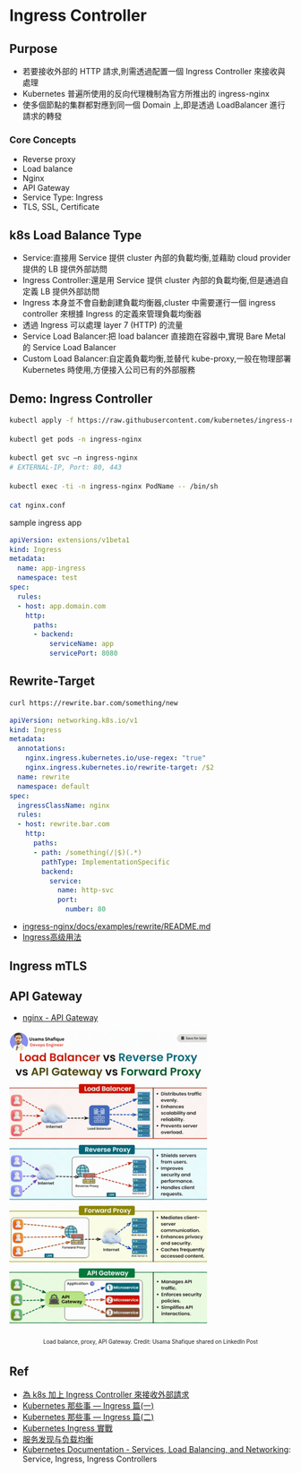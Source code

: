 # Ingress Controller

## Purpose

* 若要接收外部的 HTTP 請求,則需透過配置一個 Ingress Controller 來接收與處理
* Kubernetes 普遍所使用的反向代理機制為官方所推出的 ingress-nginx
* 使多個節點的集群都對應到同一個 Domain 上,即是透過 LoadBalancer 進行請求的轉發

### Core Concepts

* Reverse proxy
* Load balance
* Nginx
* API Gateway
* Service Type: Ingress
* TLS, SSL, Certificate

## k8s Load Balance Type

* Service:直接用 Service 提供 cluster 內部的負載均衡,並藉助 cloud provider 提供的 LB 提供外部訪問
* Ingress Controller:還是用 Service 提供 cluster 內部的負載均衡,但是通過自定義 LB 提供外部訪問
* Ingress 本身並不會自動創建負載均衡器,cluster 中需要運行一個 ingress controller 來根據 Ingress 的定義來管理負載均衡器
* 透過 Ingress 可以處理 layer 7 (HTTP) 的流量
* Service Load Balancer:把 load balancer 直接跑在容器中,實現 Bare Metal 的 Service Load Balancer
* Custom Load Balancer:自定義負載均衡,並替代 kube-proxy,一般在物理部署 Kubernetes 時使用,方便接入公司已有的外部服務

## Demo: Ingress Controller

```sh
kubectl apply -f https://raw.githubusercontent.com/kubernetes/ingress-nginx/nginx-0.28.0/deploy/static/mandatory.yaml

kubectl get pods -n ingress-nginx

kubectl get svc —n ingress-nginx
# EXTERNAL-IP, Port: 80, 443

kubectl exec -ti -n ingress-nginx PodName -- /bin/sh

cat nginx.conf
```

sample ingress app

```yaml
apiVersion: extensions/v1beta1
kind: Ingress
metadata:
  name: app-ingress
  namespace: test
spec:
  rules:
  - host: app.domain.com
    http:
      paths:
      - backend:
          serviceName: app
          servicePort: 8080
```

## Rewrite-Target

```sh
curl https://rewrite.bar.com/something/new
```

```yaml
apiVersion: networking.k8s.io/v1
kind: Ingress
metadata:
  annotations:
    nginx.ingress.kubernetes.io/use-regex: "true"
    nginx.ingress.kubernetes.io/rewrite-target: /$2
  name: rewrite
  namespace: default
spec:
  ingressClassName: nginx
  rules:
  - host: rewrite.bar.com
    http:
      paths:
      - path: /something(/|$)(.*)
        pathType: ImplementationSpecific
        backend:
          service:
            name: http-svc
            port: 
              number: 80
```

* [ingress-nginx/docs/examples/rewrite/README.md](https://github.com/kubernetes/ingress-nginx/blob/main/docs/examples/rewrite/README.md)
* [Ingress高级用法](https://help.aliyun.com/zh/ack/serverless-kubernetes/user-guide/advanced-ingress-configurations)

## Ingress mTLS

## API Gateway

* [nginx - API Gateway](https://www.nginx.com/learn/api-gateway/)

<img style="width:70%;" src="https://github.com/androchentw/k8s-playground/blob/main/docs/service/lb-proxy-apigw.gif?raw=true">
<p align="center"><sub><sup>
  Load balance, proxy, API Gateway. Credit: Usama Shafique shared on LinkedIn Post
</sup></sub></p>

## Ref

* [為 k8s 加上 Ingress Controller 來接收外部請求](https://luthertsai.com/kubernetes-notes-ingress-controller-setup/)
* [Kubernetes 那些事 — Ingress 篇(一)](https://medium.com/andy-blog/kubernetes-那些事-ingress-篇-一-92944d4bf97d)
* [Kubernetes 那些事 — Ingress 篇(二)](https://medium.com/andy-blog/kubernetes-那些事-ingress-篇-二-559c7a41404b)
* [Kubernetes Ingress 實戰](https://tsunghsien.gitbooks.io/kubenetes/content/ingresspei-zhi.html)
* [服务发现与负载均衡](https://jimmysong.io/kubernetes-handbook/practice/service-discovery-and-loadbalancing.html)
* [Kubernetes Documentation - Services, Load Balancing, and Networking](https://kubernetes.io/docs/concepts/services-networking/): Service, Ingress, Ingress Controllers
